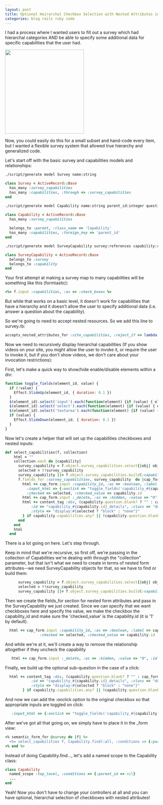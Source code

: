 ```yaml
---
layout: post
title: Optional Heirarchal Checkbox Selection with Nested Attributes in Rails
categories: blog rails ruby code
---
```

I had a process where I wanted users to fill out a survey which had hierarchal categories AND be able to specify some additional data for specific capabilities that the user had.

<a href="/images/Screen-shot-2010-06-04-at-2.11.01-PM.png"><img src="/images/Screen-shot-2010-06-04-at-2.11.01-PM.png" alt="" title="Categories Example" width="260" height="276" class="alignnone size-full wp-image-73" /></a>

Now, you could easily do this for a small subset and hand-code every item, but I wanted a flexible survey system that allowed true hierarchy and generalized code.

Let's start off with the basic survey and capabilities models and relationships:

``` bash
./script/generate model Survey name:string
```

``` ruby app/models/survey.rb
class Survey < ActiveRecord::Base
  has_many :survey_capabilities
  has_many :capabilities, :through => :survey_capabilities
end
```

``` bash
./script/generate model Capability name:string parent_id:integer question:string
```
``` ruby app/models/capability.rb
class Capability < ActiveRecord::Base
  has_many :survey_capabilities
  
  belongs_to :parent, :class_name => 'Capability'
  has_many :capabilities, :foreign_key => 'parent_id'
end 
```

``` bash
./script/generate model SurveyCapability survey:references capability:references answer:string
```

``` ruby app/models/survey_capability.rb
class SurveyCapability < ActiveRecord::Base
  belongs_to :survey
  belongs_to :capability
end
```

Your first attempt at making a survey map to many capabilities will be something like this (formtastic):
``` ruby
<%= f.input :capabilities, :as => :check_boxes %>
``` 

But while that works on a basic level, it doesn't work for capabilities that have a hierarchy and it doesn't allow the user to specify additional data (i.e. answer a question about the capability).

So we're going to need to accept nested resources.   So we add this line to survey.rb:
``` ruby
accepts_nested_attributes_for :site_capabilities, :reject_if => lambda { |a| a[:capability_id].blank? || a[:capability_id].to_i == 0}, :allow_destroy => true
```

Now we need to recursively display hierarchal capabilities (If you show videos on your site, you might allow the user to invoke it, or require the user to invoke it, but if you don't show videos, we don't care about your invocation restrictions):

First, let's make a quick way to show/hide enable/disable elements within a div:
``` javascript public/javascripts/application.js
function toggle_fields(element_id, value) {
  if (!value) {
    Effect.SlideUp(element_id, { duration: 0.1 })
  }
  $(element_id).select('input').each(function(element) {if (value) { element.enable() } else { element.disable() }})
  $(element_id).select('select').each(function(element) {if (value) { element.enable() } else { element.disable() }})
  $(element_id).select('textarea').each(function(element) {if (value) { element.enable() } else { element.disable() }})
  if (value) {
    Effect.SlideDown(element_id, { duration: 0.1 })
  }
}
```

Now let's create a helper that will set up the capabilities checkboxes and nested inputs:
``` ruby app/helpers/survey_helper.rb
def select_capabilities(f, collection)
    html = ""
    collection.each do |capability|
      survey_capability = f.object.survey_capabilities.select{|obj| obj.capability_id == capability.id}.first
      selected = !!survey_capability
      survey_capability ||= f.object.survey_capabilities.build(:capability_id => capability.id)
      f.fields_for :survey_capabilities, survey_capability  do |cap_form|
        html += cap_form.input :capability_id, :as => :boolean, :label => capability.name, 
          :input_html => {:onclick => "toggle_fields('capability_#{capability.id}_details', this.checked);$('capability_#{capability.id}_delete').value = (!this.checked ? '1' : '0')"},
          :checked => selected, :checked_value => capability.id
        html += cap_form.input :_delete, :as => :hidden, :value => "0", :id => "capability_#{capability.id}_delete"
        html += content_tag :div, (capability.question.blank? ? "" : cap_form.input(:answer, :label => capability.question)) + (capability.capabilities.any? ? select_capabilities(f, capability.capabilities) : ""), {
            :id => "capability_#{capability.id}_details", :class => "details",
            :style => "display:#{selected ? "block" : "none"}"
        } if capability.capabilities.any? || !capability.question.blank?
      end
    end
    html
  end
```

There is a lot going on here.   Let's step through.

Keep in mind that we're recursive, so first off, we're passing in the collection of Capabilities we're dealing with through the "collection" parameter, but that isn't what we need to create in terms of nested form attributes--we need SurveyCapability objects for that, so we have to find or build them:

``` ruby
      survey_capability = f.object.survey_capabilities.select{|obj| obj.capability_id == capability.id}.first
      selected = !!survey_capability
      survey_capability ||= f.object.survey_capabilities.build(:capability_id => capability.id)
```

Then we create the fields_for section for nested form attributes and pass in the SurveyCapability we just created.   Since we can specify that we want checkboxes here and specify the value, we make the checkbox the capability_id and make sure the 'checked_value' is the capability.id (it is '1' by default).

``` ruby
  html += cap_form.input :capability_id, :as => :boolean, :label => capability.name, 
                :checked => selected, :checked_value => capability.id
```

And while we're at it, we'll create a way to remove the relationship altogether if they uncheck the capability
``` ruby
   html += cap_form.input :_delete, :as => :hidden, :value => "0", :id => "capability_#{capability.id}_delete"
```

Finally, we build up the optional sub-question in the case of a click:
``` ruby
  html += content_tag :div, (capability.question.blank? ? "" : cap_form.input(:answer, :label => capability.question)) + (capability.capabilities.any? ? select_capabilities(f, capability.capabilities) : ""), {
            :id => "capability_#{capability.id}_details", :class => "details",
            :style => "display:#{selected ? "block" : "none"}"
        } if capability.capabilities.any? || !capability.question.blank?
```

And now we can add the :onclick option to the original checkbox so that appropriate inputs are toggled on click:
``` ruby
   :input_html => {:onclick => "toggle_fields('capability_#{capability.id}_details', this.checked);$('capability_#{capability.id}_delete').value = (!this.checked ? '1' : '0')"},
```

After we've got all that going on, we simply have to place it in the _form view:
``` ruby app/views/surveys/_form.erb
<% semantic_form_for @survey do |f| %>
  <%= select_capabilities f, Capability.find(:all, :conditions => {:parent_id => nil}) %>
<% end %>
```

Instead of doing Capability.find..., let's add a named scope to the Capability class:
``` ruby app/models/capability.rb
class Capability
  named_scope :top_level, :conditions => {:parent_id => nil}
  ...
end
```

Yeah!  Now you don't have to change your controllers at all and you can have optional, hierarchal selection of checkboxes with nested attributes!
